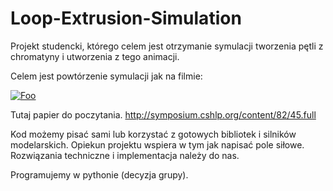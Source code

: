 # Loop-Extrusion-Simulation
Projekt studencki, którego celem jest otrzymanie symulacji tworzenia pętli z chromatyny i utworzenia z tego animacji.

Celem jest powtórzenie symulacji jak na filmie:

<a href="https://www.youtube.com/watch?v=8FW6gOx5lPI" rel="Loop Extrusion Waltz">![Foo](https://img.youtube.com/vi/8FW6gOx5lPI/0.jpg)</a>

Tutaj papier do poczytania.
http://symposium.cshlp.org/content/82/45.full

Kod możemy pisać sami lub korzystać z gotowych bibliotek i silników modelarskich. Opiekun projektu wspiera w tym jak napisać pole siłowe. Rozwiązania techniczne i implementacja należy do nas.

Programujemy w pythonie (decyzja grupy).
